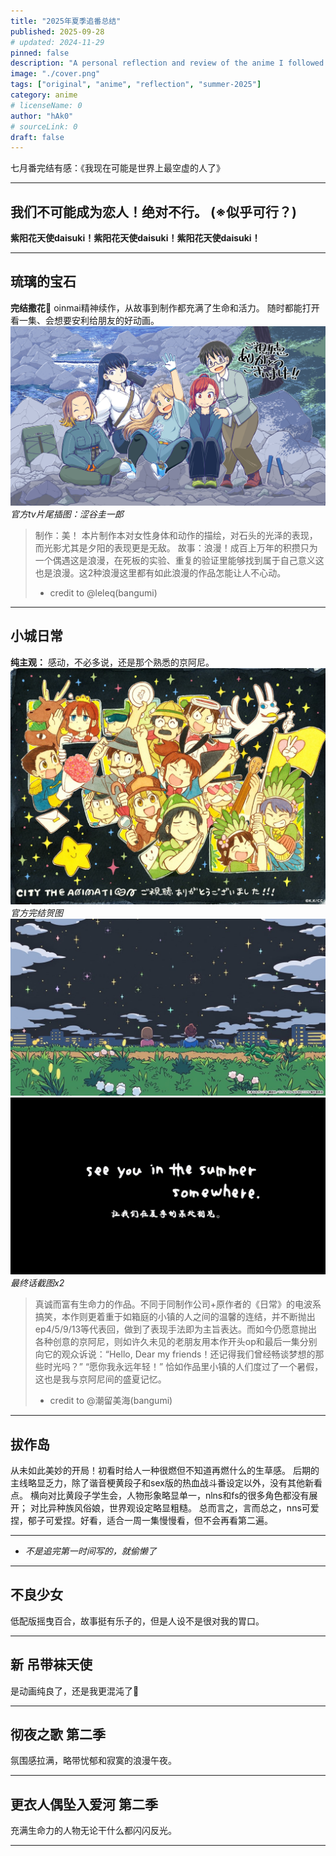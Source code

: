 ```yaml
---
title: "2025年夏季追番总结"
published: 2025-09-28
# updated: 2024-11-29
pinned: false
description: "A personal reflection and review of the anime I followed during Summer 2025."
image: "./cover.png"
tags: ["original", "anime", "reflection", "summer-2025"]
category: anime
# licenseName: 0
author: "hAk0"
# sourceLink: 0
draft: false
---
```


七月番完结有感：《我现在可能是世界上最空虚的人了》

---

## 我们不可能成为恋人！绝对不行。 (※似乎可行？)

**紫阳花天使daisuki！紫阳花天使daisuki！紫阳花天使daisuki！**

---

## 琉璃的宝石

**完结撒花🎉**
oinmai精神续作，从故事到制作都充满了生命和活力。
随时都能打开看一集、会想要安利给朋友的好动画。
![琉璃的宝石](./琉璃的宝石0.jpg "官方tv片尾插图：涩谷圭一郎")*官方tv片尾插图：涩谷圭一郎*

> 制作：美！ 本片制作本对女性身体和动作的描绘，对石头的光泽的表现，而光影尤其是夕阳的表现更是无敌。 故事：浪漫！成百上万年的积攒只为一个偶遇这是浪漫，在死板的实验、重复的验证里能够找到属于自己意义这也是浪漫。这2种浪漫这里都有如此浪漫的作品怎能让人不心动。
>
> - credit to @leleq(bangumi)

---

## 小城日常

**纯主观：** 感动，不必多说，还是那个熟悉的京阿尼。
![city0](./city0.jpg "官方完结贺图")*官方完结贺图*
![city1](./city1.jpg "最终话截图")
![city2](./city2.jpg "最终话截图")*最终话截图x2*

> 真诚而富有生命力的作品。不同于同制作公司+原作者的《日常》的电波系搞笑，本作则更着重于如箱庭的小镇的人之间的温馨的连结，并不断抛出ep4/5/9/13等代表回，做到了表现手法即为主旨表达。而如今仍愿意抛出各种创意的京阿尼，则如许久未见的老朋友用本作开头op和最后一集分别向它的观众诉说：“Hello, Dear my friends！还记得我们曾经畅谈梦想的那些时光吗？” “愿你我永远年轻！” 恰如作品里小镇的人们度过了一个暑假，这也是我与京阿尼间的盛夏记忆。
>
> - credit to @潮留美海(bangumi)

---

## 拔作岛

从未如此美妙的开局！初看时给人一种很燃但不知道再燃什么的生草感。
后期的主线略显乏力，除了谐音梗黄段子和sex版的热血战斗番设定以外，没有其他新看点。
横向对比黄段子学生会，人物形象略显单一，nlns和fs的很多角色都没有展开；
对比异种族风俗娘，世界观设定略显粗糙。
总而言之，言而总之，nns可爱捏，郁子可爱捏。好看，适合一周一集慢慢看，但不会再看第二遍。

---

- *不是追完第一时间写的，就偷懒了*

---

## 不良少女

低配版摇曳百合，故事挺有乐子的，但是人设不是很对我的胃口。

---

## 新 吊带袜天使

是动画纯良了，还是我更混沌了🤔

---

## 彻夜之歌 第二季

氛围感拉满，略带忧郁和寂寞的浪漫午夜。

---

## 更衣人偶坠入爱河 第二季

充满生命力的人物无论干什么都闪闪反光。

---
